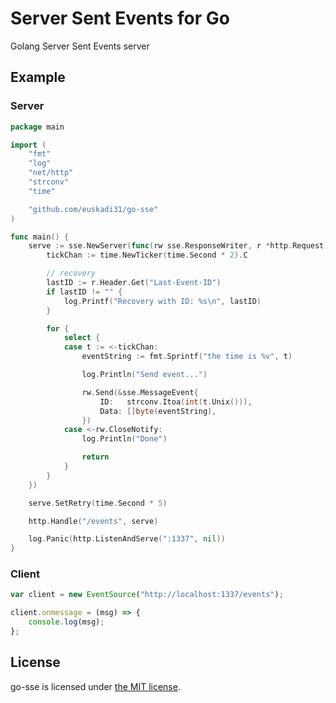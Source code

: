 Server Sent Events for Go
=========================

Golang Server Sent Events server

## Example

### Server
```go
package main

import (
	"fmt"
	"log"
	"net/http"
	"strconv"
	"time"

	"github.com/euskadi31/go-sse"
)

func main() {
	serve := sse.NewServer(func(rw sse.ResponseWriter, r *http.Request) {
		tickChan := time.NewTicker(time.Second * 2).C

		// recovery
		lastID := r.Header.Get("Last-Event-ID")
		if lastID != "" {
			log.Printf("Recovery with ID: %s\n", lastID)
		}

		for {
			select {
			case t := <-tickChan:
				eventString := fmt.Sprintf("the time is %v", t)

				log.Println("Send event...")

				rw.Send(&sse.MessageEvent{
					ID:   strconv.Itoa(int(t.Unix())),
					Data: []byte(eventString),
				})
			case <-rw.CloseNotify:
				log.Println("Done")

				return
			}
		}
	})

	serve.SetRetry(time.Second * 5)

	http.Handle("/events", serve)

	log.Panic(http.ListenAndServe(":1337", nil))
}

```

### Client
```js
var client = new EventSource("http://localhost:1337/events");

client.onmessage = (msg) => {
    console.log(msg);
};
```

## License

go-sse is licensed under [the MIT license](LICENSE.md).
